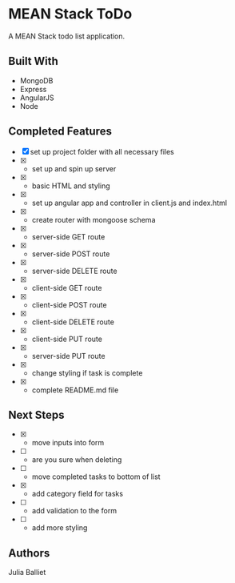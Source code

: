 # MEAN Stack ToDo
A MEAN Stack todo list application.

## Built With
- MongoDB
- Express
- AngularJS
- Node

## Completed Features
- [X] set up project folder with all necessary files
- [X] - set up and spin up server
- [X] - basic HTML and styling
- [X] - set up angular app and controller in client.js and index.html
- [X] - create router with mongoose schema
- [X] - server-side GET route
- [X] - server-side POST route
- [X] - server-side DELETE route
- [X] - client-side GET route
- [X] - client-side POST route
- [X] - client-side DELETE route
- [X] - client-side PUT route
- [X] - server-side PUT route
- [X] - change styling if task is complete
- [X] - complete README.md file

## Next Steps
- [X] - move inputs into form
- [ ] - are you sure when deleting
- [ ] - move completed tasks to bottom of list
- [X] - add category field for tasks
- [ ] - add validation to the form
- [ ] - add more styling

## Authors
Julia Balliet
